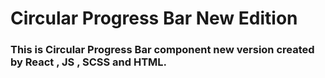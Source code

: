 # Circular Progress Bar New Edition

### This is Circular Progress Bar component new version created by React , JS , SCSS and HTML.
